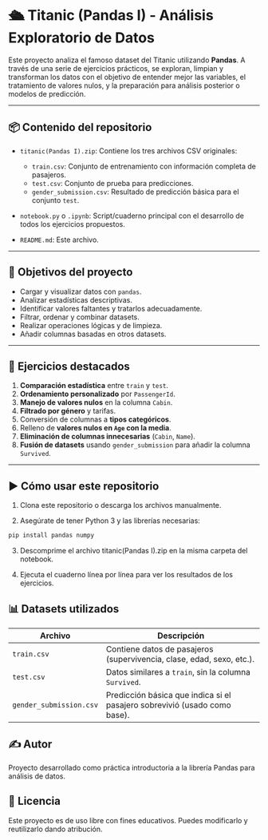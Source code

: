 # 🛳️ Titanic (Pandas I) - Análisis Exploratorio de Datos

Este proyecto analiza el famoso dataset del Titanic utilizando **Pandas**. A través de una serie de ejercicios prácticos, se exploran, limpian y transforman los datos con el objetivo de entender mejor las variables, el tratamiento de valores nulos, y la preparación para análisis posterior o modelos de predicción.

---

## 📦 Contenido del repositorio

- `titanic(Pandas I).zip`: Contiene los tres archivos CSV originales:
  - `train.csv`: Conjunto de entrenamiento con información completa de pasajeros.
  - `test.csv`: Conjunto de prueba para predicciones.
  - `gender_submission.csv`: Resultado de predicción básica para el conjunto `test`.

- `notebook.py` o `.ipynb`: Script/cuaderno principal con el desarrollo de todos los ejercicios propuestos.

- `README.md`: Este archivo.

---

## 🧾 Objetivos del proyecto

- Cargar y visualizar datos con `pandas`.
- Analizar estadísticas descriptivas.
- Identificar valores faltantes y tratarlos adecuadamente.
- Filtrar, ordenar y combinar datasets.
- Realizar operaciones lógicas y de limpieza.
- Añadir columnas basadas en otros datasets.

---

## 🧠 Ejercicios destacados

1. **Comparación estadística** entre `train` y `test`.
2. **Ordenamiento personalizado** por `PassengerId`.
3. **Manejo de valores nulos** en la columna `Cabin`.
4. **Filtrado por género** y tarifas.
5. Conversión de columnas a **tipos categóricos**.
6. Relleno de **valores nulos en `Age` con la media**.
7. **Eliminación de columnas innecesarias** (`Cabin`, `Name`).
8. **Fusión de datasets** usando `gender_submission` para añadir la columna `Survived`.

---

## ▶️ Cómo usar este repositorio

1. Clona este repositorio o descarga los archivos manualmente.

2. Asegúrate de tener Python 3 y las librerías necesarias:

```bash
pip install pandas numpy
````

3. Descomprime el archivo titanic(Pandas I).zip en la misma carpeta del notebook.

4. Ejecuta el cuaderno línea por línea para ver los resultados de los ejercicios.

## 📊 Datasets utilizados


| **Archivo**              | **Descripción**                                                                 |
|--------------------------|---------------------------------------------------------------------------------|
| `train.csv`              | Contiene datos de pasajeros (supervivencia, clase, edad, sexo, etc.).           |
| `test.csv`               | Datos similares a `train`, sin la columna `Survived`.                           |
| `gender_submission.csv`  | Predicción básica que indica si el pasajero sobrevivió (usado como base).       |

## ✍️ Autor
Proyecto desarrollado como práctica introductoria a la librería Pandas para análisis de datos.

## 📄 Licencia
Este proyecto es de uso libre con fines educativos. Puedes modificarlo y reutilizarlo dando atribución.
